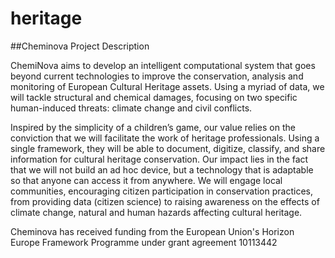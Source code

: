 # heritage

##Cheminova Project Description

ChemiNova aims to develop an intelligent computational system that goes beyond current technologies to improve the conservation, analysis and monitoring of European Cultural Heritage assets. Using a myriad of data, we will tackle structural and chemical damages, focusing on two specific human-induced threats: climate change and civil conflicts.

Inspired by the simplicity of a children’s game, our value relies on the conviction that we will facilitate the work of heritage professionals.  Using a single framework, they will be able to document, digitize, classify, and share information for cultural heritage conservation. Our impact lies in the fact that we will not build an ad hoc device, but a technology that is adaptable so that anyone can access it from anywhere. We will engage local communities, encouraging citizen participation in conservation practices, from providing data (citizen science) to raising awareness on the effects of climate change, natural and human hazards affecting cultural heritage.

Cheminova has received funding from the European Union's Horizon Europe Framework Programme under grant agreement 10113442
